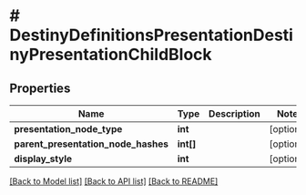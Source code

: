 # # DestinyDefinitionsPresentationDestinyPresentationChildBlock

## Properties

Name | Type | Description | Notes
------------ | ------------- | ------------- | -------------
**presentation_node_type** | **int** |  | [optional]
**parent_presentation_node_hashes** | **int[]** |  | [optional]
**display_style** | **int** |  | [optional]

[[Back to Model list]](../../README.md#models) [[Back to API list]](../../README.md#endpoints) [[Back to README]](../../README.md)
